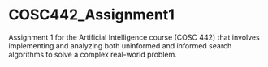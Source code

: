 # COSC442_Assignment1
Assignment 1 for the Artificial Intelligence course (COSC 442) that involves implementing and analyzing both uninformed and informed search algorithms to solve a complex real-world problem.
